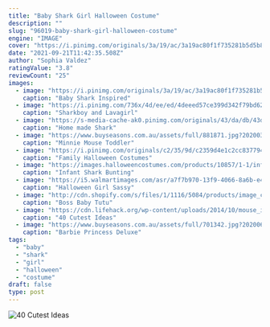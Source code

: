 ```yaml
---
title: "Baby Shark Girl Halloween Costume"
description: ""
slug: "96019-baby-shark-girl-halloween-costume"
engine: "IMAGE"
cover: "https://i.pinimg.com/originals/3a/19/ac/3a19ac80f1f735281b5d5b8efd31f05d.png"
date: "2021-09-21T11:42:35.508Z"
author: "Sophia Valdez"
ratingValue: "3.8"
reviewCount: "25"
images:
  - image: "https://i.pinimg.com/originals/3a/19/ac/3a19ac80f1f735281b5d5b8efd31f05d.png"
    caption: "Baby Shark Inspired"
  - image: "https://i.pinimg.com/736x/4d/ee/ed/4deeed57ce399d342f79bd6255214f34.jpg"
    caption: "Sharkboy and Lavagirl"
  - image: "https://s-media-cache-ak0.pinimg.com/originals/43/da/db/43dadb7b6de2c4af20c7a4f62fb74d0f.jpg"
    caption: "Home made Shark"
  - image: "https://www.buyseasons.com.au/assets/full/881871.jpg?20200320200158"
    caption: "Minnie Mouse Toddler"
  - image: "https://i.pinimg.com/originals/c2/35/9d/c2359d4e1c2cc837794324be6f6b023a.jpg"
    caption: "Family Halloween Costumes"
  - image: "https://images.halloweencostumes.com/products/10857/1-1/infant-shark-bunting.jpg"
    caption: "Infant Shark Bunting"
  - image: "https://i5.walmartimages.com/asr/a7f7b970-13f9-4066-8a6b-e4624b014490_4.361f677e2fe8209ce6530cb7fed2e50c.jpeg"
    caption: "Halloween Girl Sassy"
  - image: "http://cdn.shopify.com/s/files/1/1116/5084/products/image_c95b1ed0-4cff-4e9c-8c4f-d064864180be_grande.jpg?v=1597977614"
    caption: "Boss Baby Tutu"
  - image: "https://cdn.lifehack.org/wp-content/uploads/2014/10/mouse_in_a_trap.jpg"
    caption: "40 Cutest Ideas"
  - image: "https://www.buyseasons.com.au/assets/full/701342.jpg?20200603141542"
    caption: "Barbie Princess Deluxe"
tags:
  - "baby"
  - "shark"
  - "girl"
  - "halloween"
  - "costume"
draft: false
type: post
---
```



![40 Cutest Ideas](https://cdn.lifehack.org/wp-content/uploads/2014/10/mouse_in_a_trap.jpg "40 Cutest Ideas")


<!--inArticleAds-->

<!--galleryOne-->


<!--inArticleAds-->

<!--galleryTwo-->


<!--galleryThree-->

